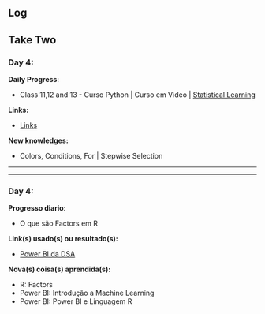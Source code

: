 ## Log


## Take Two

### Day 4:

**Daily Progress**: 
- Class 11,12 and 13 - Curso Python | Curso em Video | [Statistical Learning](https://github.com/mrncstt/Statistical_Learning/blob/master/Chpt%206%20-%20Linear%20Model%20Selection%20and%20Regularization/readme.md)

**Links:** 
- [Links](https://www.youtube.com/watch?v=cL4YDtFnCt4&list=PLvE-ZAFRgX8hnECDn1v9HNTI71veL3oW0&index=60)

**New knowledges:** 
- Colors, Conditions, For | Stepwise Selection


------------

------------
### Day 4: 

**Progresso diario**: 
- O que são Factors em R

**Link(s) usado(s) ou resultado(s):** 
- [Power BI da DSA](https://www.datascienceacademy.com.br/ "Power BI da DSA")

**Nova(s) coisa(s) aprendida(s):** 
- R: Factors
- Power BI: Introdução a Machine Learning
- Power BI: Power BI e Linguagem R


 
